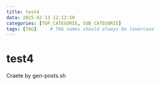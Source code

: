 ```yaml
---
title: test4
data: 2025-02-13 12:12:50
categories: [TOP_CATEGORIE, SUB_CATEGORIE]
tags: [TAG]     # TAG names should always be lowercase
---
```


# test4

Craete by gen-posts.sh

